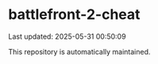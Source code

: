 # battlefront-2-cheat

Last updated: 2025-05-31 00:50:09

This repository is automatically maintained.
